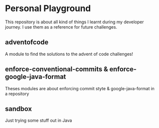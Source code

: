 # Personal Playground

This repository is about all kind of things I learnt during my developer journey. I use them as a reference for future challenges.

## adventofcode

A module to find the solutions to the advent of code challenges!

## enforce-conventional-commits & enforce-google-java-format

Theses modules are about enforcing commit styte & google-java-format in a repository

## sandbox

Just trying some stuff out in Java
